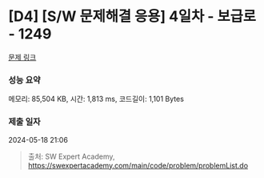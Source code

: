 # [D4] [S/W 문제해결 응용] 4일차 - 보급로 - 1249 

[문제 링크](https://swexpertacademy.com/main/code/problem/problemDetail.do?contestProbId=AV15QRX6APsCFAYD) 

### 성능 요약

메모리: 85,504 KB, 시간: 1,813 ms, 코드길이: 1,101 Bytes

### 제출 일자

2024-05-18 21:06



> 출처: SW Expert Academy, https://swexpertacademy.com/main/code/problem/problemList.do